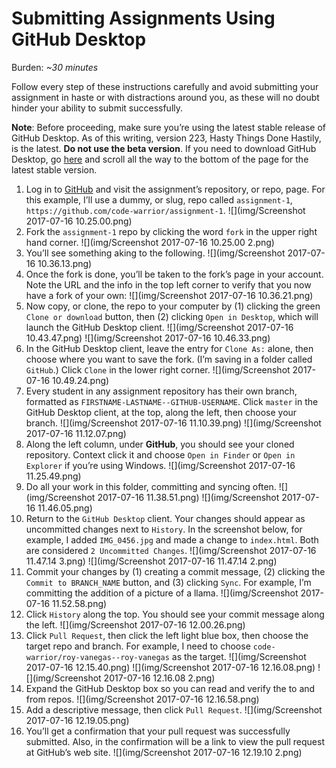 # Submitting Assignments Using GitHub Desktop

Burden: *~30 minutes*

Follow every step of these instructions carefully and avoid submitting your assignment in haste or with distractions around you, as these will no doubt hinder your ability to submit successfully.

**Note**: Before proceeding, make sure you’re using the latest stable release of GitHub Desktop. As of this writing, version 223, Hasty Things Done Hastily, is the latest. **Do not use the beta version**. If you need to download GitHub Desktop, go [here](https://desktop.github.com) and scroll all the way to the bottom of the page for the latest stable version.

1. Log in to [GitHub](https://github.com/login) and visit the assignment’s repository, or repo, page. For this example, I’ll use a dummy, or slug, repo called `assignment-1`, `https://github.com/code-warrior/assignment-1`.
![](img/Screenshot 2017-07-16 10.25.00.png)
2. Fork the `assignment-1` repo by clicking the word `fork` in the upper right hand corner.
![](img/Screenshot 2017-07-16 10.25.00 2.png)
3. You’ll see something aking to the following.
![](img/Screenshot 2017-07-16 10.36.13.png)
4. Once the fork is done, you’ll be taken to the fork’s page in your account. Note the URL and the info in the top left corner to verify that you now have a fork of your own:
![](img/Screenshot 2017-07-16 10.36.21.png)
5. Now copy, or clone, the repo to your computer by (1) clicking the green `Clone or download` button, then (2) clicking `Open in Desktop`, which will launch the GitHub Desktop client.
![](img/Screenshot 2017-07-16 10.43.47.png)
![](img/Screenshot 2017-07-16 10.46.33.png)
6. In the GitHub Desktop client, leave the entry for `Clone As:` alone, then choose where you want to save the fork. (I’m saving in a folder called `GitHub`.) Click `Clone` in the lower right corner.
![](img/Screenshot 2017-07-16 10.49.24.png)
7. Every student in any assignment repository has their own branch, formatted as `FIRSTNAME-LASTNAME--GITHUB-USERNAME`. Click `master` in the GitHub Desktop client, at the top, along the left, then choose your branch.
![](img/Screenshot 2017-07-16 11.10.39.png)
![](img/Screenshot 2017-07-16 11.12.07.png)
8. Along the left column, under **GitHub**, you should see your cloned repository. Context click it and choose `Open in Finder` or `Open in Explorer` if you’re using Windows.
![](img/Screenshot 2017-07-16 11.25.49.png)
9. Do all your work in this folder, committing and syncing often.
![](img/Screenshot 2017-07-16 11.38.51.png)
![](img/Screenshot 2017-07-16 11.46.05.png)
10. Return to the `GitHub Desktop` client. Your changes should appear as uncommitted changes next to `History`. In the screenshot below, for example, I added `IMG_0456.jpg` and made a change to `index.html`. Both are considered `2 Uncommitted Changes`.
![](img/Screenshot 2017-07-16 11.47.14 3.png)
![](img/Screenshot 2017-07-16 11.47.14 2.png)
11. Commit your changes by (1) creating a commit message, (2) clicking the `Commit to BRANCH_NAME` button, and (3) clicking `Sync`. For example, I’m committing the addition of a picture of a llama.
![](img/Screenshot 2017-07-16 11.52.58.png)
12. Click `History` along the top. You should see your commit message along the left.
![](img/Screenshot 2017-07-16 12.00.26.png)
13. Click `Pull Request`, then click the left light blue box, then choose the target repo and branch. For example, I need to choose `code-warrior/roy-vanegas--roy-vanegas` as the target.
![](img/Screenshot 2017-07-16 12.15.40.png)
![](img/Screenshot 2017-07-16 12.16.08.png)
![](img/Screenshot 2017-07-16 12.16.08 2.png)
14. Expand the GitHub Desktop box so you can read and verify the to and from repos.
![](img/Screenshot 2017-07-16 12.16.58.png)
15. Add a descriptive message, then click `Pull Request`.
![](img/Screenshot 2017-07-16 12.19.05.png)
16. You’ll get a confirmation that your pull request was successfully submitted. Also, in the confirmation will be a link to view the pull request at GitHub’s web site.
![](img/Screenshot 2017-07-16 12.19.10 2.png)

